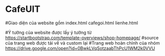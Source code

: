 # CafeUIT

#Giao diện của website gồm
index.html
cafegoi.html
lienhe.html

#Ý tưởng của website được lấy ý tưởng từ https://startbootstrap.com/template-overviews/shop-homepage/
#source của trang web được tải về và custom lại
#Trang web hoàn chỉnh của nhóm  https://drive.google.com/open?id=0BwkLVqSotzaabThPcU1WM2k0VVU
